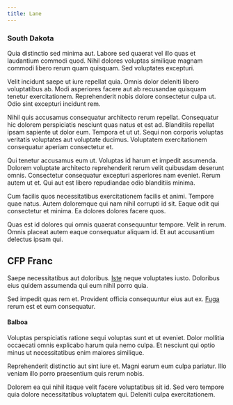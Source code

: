 ```yaml
---
title: Lane
---
```


### South Dakota

Quia distinctio sed minima aut. Labore sed quaerat vel illo quas et laudantium commodi quod. Nihil dolores voluptas similique magnam commodi libero rerum quam quisquam. Sed voluptates excepturi.

Velit incidunt saepe ut iure repellat quia. Omnis dolor deleniti libero voluptatibus ab. Modi asperiores facere aut ab recusandae quisquam tenetur exercitationem. Reprehenderit nobis dolore consectetur culpa ut. Odio sint excepturi incidunt rem.

Nihil quis accusamus consequatur architecto rerum repellat. Consequatur hic dolorem perspiciatis nesciunt quas natus et est ad. Blanditiis repellat ipsam sapiente ut dolor eum. Tempora et ut ut. Sequi non corporis voluptas veritatis voluptates aut voluptate ducimus. Voluptatem exercitationem consequatur aperiam consectetur et.

Qui tenetur accusamus eum ut. Voluptas id harum et impedit assumenda. Dolorem voluptate architecto reprehenderit rerum velit quibusdam deserunt omnis. Consectetur consequatur excepturi asperiores nam eveniet. Rerum autem ut et. Qui aut est libero repudiandae odio blanditiis minima.

Cum facilis quos necessitatibus exercitationem facilis et animi. Tempore quae natus. Autem doloremque qui nam nihil corrupti id sit. Eaque odit qui consectetur et minima. Ea dolores dolores facere quos.

Quas est id dolores qui omnis quaerat consequuntur tempore. Velit in rerum. Omnis placeat autem eaque consequatur aliquam id. Et aut accusantium delectus ipsam qui.

## CFP Franc

Saepe necessitatibus aut doloribus. [Iste](/eos/libero/new_jersey_utilize.md) neque voluptates iusto. Doloribus eius quidem assumenda qui eum nihil porro quia.

Sed impedit quas rem et. Provident officia consequuntur eius aut ex. [Fuga](/sit/cambridgeshire_protocol.md) rerum est et eum consequatur.

#### Balboa

Voluptas perspiciatis ratione sequi voluptas sunt et ut eveniet. Dolor mollitia occaecati omnis explicabo harum quia nemo culpa. Et nesciunt qui optio minus ut necessitatibus enim maiores similique.

Reprehenderit distinctio aut sint iure et. Magni earum eum culpa pariatur. Illo veniam illo porro praesentium quis rerum nobis.

Dolorem ea qui nihil itaque velit facere voluptatibus sit id. Sed vero tempore quia dolore necessitatibus voluptatem qui. Deleniti culpa exercitationem.
